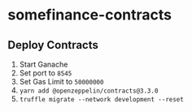 # somefinance-contracts

## Deploy Contracts 
1. Start Ganache 
  1. Set port to `8545`
  2. Set Gas Limit to `50000000`
3. ```yarn add @openzeppelin/contracts@3.3.0```
4. ```truffle migrate --network development --reset```
